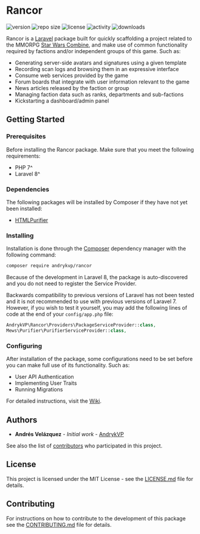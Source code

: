 # Rancor
![version](https://img.shields.io/github/v/release/andrykvp/rancor?color=orange) ![repo size](https://img.shields.io/github/repo-size/AndrykVP/Rancor) ![license](https://img.shields.io/github/license/AndrykVP/Rancor) ![activity](https://img.shields.io/github/last-commit/AndrykVP/Rancor) ![downloads](https://img.shields.io/packagist/dt/andrykvp/rancor)

Rancor is a [Laravel](http://www.laravel.com) package built for quickly scaffolding a project related to the MMORPG [Star Wars Combine](http://www.swcombine.com), and make use of common functionality required by factions and/or independent groups of this game. Such as:

- Generating server-side avatars and signatures using a given template
- Recording scan logs and browsing them in an expressive interface
- Consume web services provided by the game
- Forum boards that integrate with user information relevant to the game
- News articles released by the faction or group
- Managing faction data such as ranks, departments and sub-factions
- Kickstarting a dashboard/admin panel

## Getting Started
### Prerequisites

Before installing the Rancor package. Make sure that you meet the following requirements:

- PHP 7^
- Laravel 8^

### Dependencies

The following packages will be installed by Composer if they have not yet been installed:

- [HTMLPurifier](https://github.com/mewebstudio/Purifier)

### Installing

Installation is done through the [Composer](https://getcomposer.org/) dependency manager with the following command:

```bash
composer require andrykvp/rancor
```

Because of the development in Laravel 8, the package is auto-discovered and you do not need to register the Service Provider.

Backwards compatibility to previous versions of Laravel has not been tested and it is not recommended to use with previous versions of Laravel 7. However, if you wish to test it yourself, you may add the following lines of code at the end of your `config/app.php` file:

```php
AndrykVP\Rancor\Providers\PackageServiceProvider::class,
Mews\Purifier\PurifierServiceProvider::class,
```

### Configuring

After installation of the package, some configurations need to be set before you can make full use of its functionality. Such as:

- User API Authentication
- Implementing User Traits
- Running Migrations

For detailed instructions, visit the [Wiki](https://github.com/AndrykVP/Rancor/wiki). 

## Authors

* **Andrés Velázquez** - *Initial work* - [AndrykVP](https://github.com/AndrykVP)

See also the list of [contributors](https://github.com/AndrykVP/Rancor/graphs/contributors) who participated in this project.

## License

This project is licensed under the MIT License - see the [LICENSE.md](LICENSE.md) file for details.

## Contributing

For instructions on how to contribute to the development of this package see the [CONTRIBUTING.md](CONTRIBUTING.md) file for details.